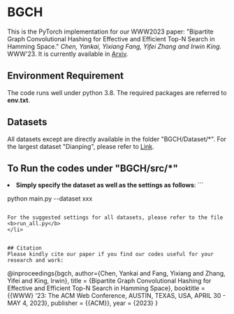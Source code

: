# BGCH

This is the PyTorch implementation for our WWW2023 paper:
"Bipartite Graph Convolutional Hashing for Effective and Efficient Top-N Search in Hamming Space."
*Chen, Yankai, Yixiang Fang, Yifei Zhang and Irwin King.* WWW'23.
It is currently available in [Arxiv](https://arxiv.org/abs/xxx).


## Environment Requirement

The code runs well under python 3.8. The required packages are referred to <b>env.txt</b>.

## Datasets

All datasets except are directly available in the folder "BGCH/Dataset/*". For the largest dataset "Dianping", please refer to [Link](https://drive.google.com/file/d/1FOmx6-8fYd2vkg2CFA0kx5zNShpdmbRY/view?usp=sharing).

## To Run the codes under "BGCH/src/*"

<li> <b>Simply specify the dataset as well as the settings as follows</b>:
```

python main.py --dataset xxx 

```

For the suggested settings for all datasets, please refer to the file <b>run_all.py</b>
</li>


## Citation
Please kindly cite our paper if you find our codes useful for your research and work:

```
@inproceedings{bgch,
  author={Chen, Yankai and Fang, Yixiang and Zhang, Yifei and King, Irwin},
  title     = {Bipartite Graph Convolutional Hashing for Effective and Efficient Top-N Search in Hamming Space},
  booktitle = {{WWW} '23: The ACM Web Conference, AUSTIN, TEXAS, USA, APRIL 30 - MAY 4, 2023},
  publisher = {{ACM}},
  year      = {2023}
}

```
